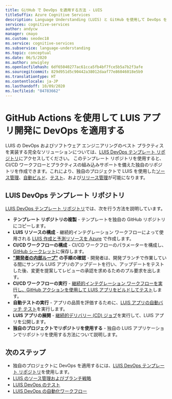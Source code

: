 ```yaml
---
title: GitHub で DevOps を適用する方法 - LUIS
titleSuffix: Azure Cognitive Services
description: Language Understanding (LUIS) と GitHub を使用して DevOps を適用します。
services: cognitive-services
author: andycw
manager: cmayo
ms.custom: seodec18
ms.service: cognitive-services
ms.subservice: language-understanding
ms.topic: conceptual
ms.date: 06/5/2020
ms.author: anwigley
ms.openlocfilehash: 6df65040277ac61cca5fb4bf7fce5b5a7b2f3afe
ms.sourcegitcommit: 829d951d5c90442a38012daaf77e86046018e5b9
ms.translationtype: HT
ms.contentlocale: ja-JP
ms.lasthandoff: 10/09/2020
ms.locfileid: "84783662"
---
```

# <a name="apply-devops-to-luis-app-development-using-github-actions"></a>GitHub Actions を使用して LUIS アプリ開発に DevOps を適用する

LUIS の DevOps およびソフトウェア エンジニアリングのベスト プラクティスを実装する完全なソリューションについては、[LUIS DevOps テンプレート リポジトリ](https://github.com/Azure-Samples/LUIS-DevOps-Template)にアクセスしてください。 このテンプレート リポジトリを使用すると、CI/CD ワークフローとプラクティスの組み込みサポートを備えた独自のリポジトリを作成できます。これにより、独自のプロジェクトで LUIS を使用した[ソース管理](luis-concept-devops-sourcecontrol.md)、[自動ビルド](luis-concept-devops-automation.md)、[テスト](luis-concept-devops-testing.md)、および[リリース管理](luis-concept-devops-automation.md#release-management)が可能になります。

## <a name="the-luis-devops-template-repo"></a>LUIS DevOps テンプレート リポジトリ

[LUIS DevOps テンプレート リポジトリ](https://github.com/Azure-Samples/LUIS-DevOps-Template)では、次を行う方法を説明しています。

* **テンプレート リポジトリの複製** - テンプレートを独自の GitHub リポジトリにコピーします。
* **LUIS リソースの構成** - 継続的インテグレーション ワークフローによって使用される [LUIS 作成と予測リソースを Azure](https://docs.microsoft.com/azure/cognitive-services/luis/luis-how-to-azure-subscription#create-resources-in-azure-cli) で作成します。
* **CI/CD ワークフローの構成** - CI/CD ワークフローのパラメーターを構成し、[GitHub シークレット](https://help.github.com/actions/configuring-and-managing-workflows/creating-and-storing-encrypted-secrets)に保存します。
* **["開発者の内部ループ"](https://mitchdenny.com/the-inner-loop/) の手順の確認** - 開発者は、開発ブランチで作業している間にサンプル LUIS アプリのアップデートを行い、アップデートをテストした後、変更を提案してレビューの承認を求めるためのプル要求を出します。
* **CI/CD ワークフローの実行** - [継続的インテグレーション ワークフローを実行し、GitHub アクションを使用して LUIS アプリをビルドしてテスト](luis-concept-devops-automation.md)します。
* **自動テストの実行** - アプリの品質を評価するために、[LUIS アプリの自動バッチ テスト](luis-concept-devops-testing.md)を実行します。
* **LUIS アプリの展開** - [継続的デリバリー (CD) ジョブ](luis-concept-devops-automation.md#continuous-delivery-cd)を実行して、LUIS アプリを公開します。
* **独自のプロジェクトでリポジトリを使用する** - 独自の LUIS アプリケーションでリポジトリを使用する方法について説明します。

## <a name="next-steps"></a>次のステップ

* 独自のプロジェクトに DevOps を適用するには、[LUIS DevOps テンプレート リポジトリ](https://github.com/Azure-Samples/LUIS-DevOps-Template)を使用します。
* [LUIS のソース管理およびブランチ戦略](luis-concept-devops-sourcecontrol.md)
* [LUIS DevOps のテスト](luis-concept-devops-testing.md)
* [LUIS DevOps の自動化ワークフロー](luis-concept-devops-automation.md)
